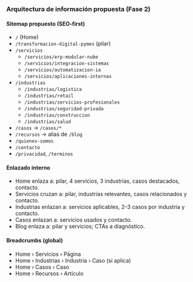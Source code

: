 ### Arquitectura de información propuesta (Fase 2)

#### Sitemap propuesto (SEO‑first)

- `/` (Home)
- `/transformacion-digital-pymes` (pilar)
- `/servicios`
  - `/servicios/erp-modular-nube`
  - `/servicios/integracion-sistemas`
  - `/servicios/automatizacion-ia`
  - `/servicios/aplicaciones-internas`
- `/industrias`
  - `/industrias/logistica`
  - `/industrias/retail`
  - `/industrias/servicios-profesionales`
  - `/industrias/seguridad-privada`
  - `/industrias/construccion`
  - `/industrias/salud`
- `/casos` → `/casos/*`
- `/recursos` → alias de `/blog`
- `/quienes-somos`
- `/contacto`
- `/privacidad`, `/terminos`

#### Enlazado interno

- Home enlaza a: pilar, 4 servicios, 3 industrias, casos destacados, contacto.
- Servicios cruzan a: pilar, industrias relevantes, casos relacionados y contacto.
- Industrias enlazan a: servicios aplicables, 2–3 casos por industria y contacto.
- Casos enlazan a: servicios usados y contacto.
- Blog enlaza a: pilar y servicios; CTAs a diagnóstico.

#### Breadcrumbs (global)

- Home › Servicios › Página
- Home › Industrias › Industria › Caso (si aplica)
- Home › Casos › Caso
- Home › Recursos › Artículo

